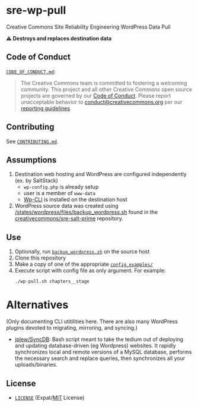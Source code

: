 # sre-wp-pull

Creative Commons Site Reliability Engineering WordPress Data Pull

**:warning: Destroys and replaces destination data**


## Code of Conduct

[`CODE_OF_CONDUCT.md`](CODE_OF_CONDUCT.md):
> The Creative Commons team is committed to fostering a welcoming community.
> This project and all other Creative Commons open source projects are governed
> by our [Code of Conduct][code_of_conduct]. Please report unacceptable
> behavior to [conduct@creativecommons.org](mailto:conduct@creativecommons.org)
> per our [reporting guidelines][reporting_guide].

[code_of_conduct]:https://creativecommons.github.io/community/code-of-conduct/
[reporting_guide]:https://creativecommons.github.io/community/code-of-conduct/enforcement/


## Contributing

See [`CONTRIBUTING.md`](CONTRIBUTING.md).


## Assumptions

1. Destination web hosting and WordPress are configured independently (ex. by
   SaltStack)
   - `wp-config.php` is already setup
   - user is a member of `www-data`
   - [Wp-CLI][wp-cli] is installed on the destination host
2. WordPress source data was created using
   [/states/wordpress/files/backup_wordpress.sh][backup] found in the
   [creativecommons/sre-salt-prime][salt-prime] repository.

[wp-cli]: https://wp-cli.org/
[salt-prime]: https://github.com/creativecommons/sre-salt-prime
[backup]: https://github.com/creativecommons/sre-salt-prime/blob/master/states/wordpress/files/backup_wordpress.sh


## Use

1. Optionally, run [`backup_wordpress.sh`][backup] on the source host
2. Clone this repository
3. Make a copy of one of the appropriate [`config_examples/`](config_examples/)
4. Execute script with config file as only argument. For example:
    ```shell
    ./wp-pull.sh chapters__stage
    ```


# Alternatives

(Only documenting CLI utitilities here. There are also many WordPress plugins
devoted to migrating, mirroring, and syncing.)

- [jplew/SyncDB][syncdb]: Bash script meant to take the tedium out of deploying
  and updating database-driven (eg Wordpress) websites. It rapidly synchronizes
  local and remote versions of a MySQL database, performs the necessary search
  and replace queries, then synchronizes all your uploads/binaries.

[syncdb]: https://github.com/jplew/SyncDB


## License

- [`LICENSE`](LICENSE) (Expat/[MIT][mit] License)

[mit]: http://www.opensource.org/licenses/MIT "The MIT License | Open Source Initiative"
